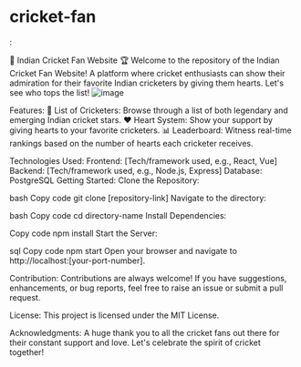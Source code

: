 # cricket-fan
:

🏏 Indian Cricket Fan Website 🏆
Welcome to the repository of the Indian Cricket Fan Website! A platform where cricket enthusiasts can show their admiration for their favorite Indian cricketers by giving them hearts. Let's see who tops the list!
![image](https://github.com/nath-techie/cricket-fan/assets/64378408/82900812-1800-4182-9af6-1acead5603cd)


Features:
📜 List of Cricketers: Browse through a list of both legendary and emerging Indian cricket stars.
❤️ Heart System: Show your support by giving hearts to your favorite cricketers.
📊 Leaderboard: Witness real-time rankings based on the number of hearts each cricketer receives.

Technologies Used:
Frontend: [Tech/framework used, e.g., React, Vue]
Backend: [Tech/framework used, e.g., Node.js, Express]
Database: PostgreSQL
Getting Started:
Clone the Repository:

bash
Copy code
git clone [repository-link]
Navigate to the directory:

bash
Copy code
cd directory-name
Install Dependencies:

Copy code
npm install
Start the Server:

sql
Copy code
npm start
Open your browser and navigate to http://localhost:[your-port-number].

Contribution:
Contributions are always welcome! If you have suggestions, enhancements, or bug reports, feel free to raise an issue or submit a pull request.

License:
This project is licensed under the MIT License.

Acknowledgments:
A huge thank you to all the cricket fans out there for their constant support and love. Let's celebrate the spirit of cricket together!

